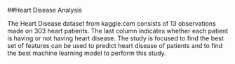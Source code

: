 ##Heart Disease Analysis

The Heart Disease dataset from kaggle.com consists of 13 observations made on 303 heart patients. The last column indicates whether each patient is having or not having heart disease. The study is focused to find the best set of features can be used to predict heart disease of patients and to find the best machine learning model to perform this study. 
